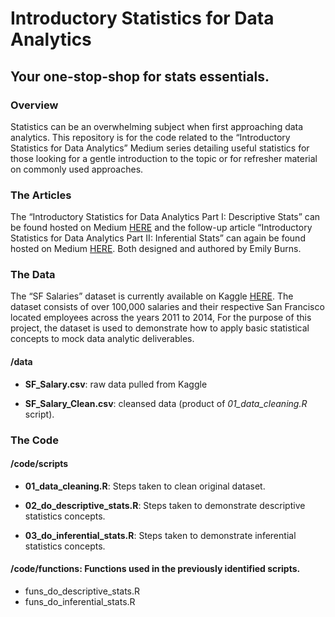 Introductory Statistics for Data Analytics
================

## Your one-stop-shop for stats essentials.

### Overview

Statistics can be an overwhelming subject when first approaching data
analytics. This repository is for the code related to the “Introductory
Statistics for Data Analytics” Medium series detailing useful statistics
for those looking for a gentle introduction to the topic or for
refresher material on commonly used approaches.

### The Articles

The “Introductory Statistics for Data Analytics Part I: Descriptive
Stats” can be found hosted on Medium [HERE](xxx) and the follow-up
article “Introductory Statistics for Data Analytics Part II: Inferential
Stats” can again be found hosted on Medium [HERE](xxx). Both designed
and authored by Emily Burns.

### The Data

The “SF Salaries” dataset is currently available on Kaggle
[HERE](https://www.kaggle.com/kaggle/sf-salaries). The dataset consists
of over 100,000 salaries and their respective San Francisco located
employees across the years 2011 to 2014, For the purpose of this
project, the dataset is used to demonstrate how to apply basic
statistical concepts to mock data analytic deliverables.

#### /data

-   **SF\_Salary.csv**: raw data pulled from Kaggle

-   **SF\_Salary\_Clean.csv**: cleansed data (product of
    *01\_data\_cleaning.R* script).

### The Code

#### /code/scripts

-   **01\_data\_cleaning.R**: Steps taken to clean original dataset.

-   **02\_do\_descriptive\_stats.R**: Steps taken to demonstrate
    descriptive statistics concepts.

-   **03\_do\_inferential\_stats.R**: Steps taken to demonstrate
    inferential statistics concepts.

#### /code/functions: Functions used in the previously identified scripts.
-  funs\_do\_descriptive\_stats.R
-  funs\_do\_inferential\_stats.R
